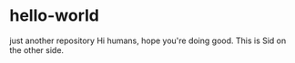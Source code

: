 # hello-world
just another repository
Hi humans, hope you're doing good. 
This is Sid on the other side.
